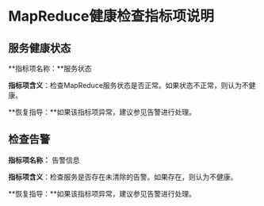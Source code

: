 # MapReduce健康检查指标项说明<a name="mrs_01_0293"></a>

## 服务健康状态<a name="zh-cn_topic_0035251769_section1002563112859"></a>

**指标项名称：**服务状态

**指标项含义**：检查MapReduce服务状态是否正常。如果状态不正常，则认为不健康。

**恢复指导：**如果该指标项异常，建议参见告警进行处理。

## 检查告警<a name="zh-cn_topic_0035251769_section1258814511290"></a>

**指标项名称：**  告警信息

**指标项含义**：检查服务是否存在未清除的告警。如果存在，则认为不健康。

**恢复指导：**如果该指标项异常，建议参见告警进行处理。

